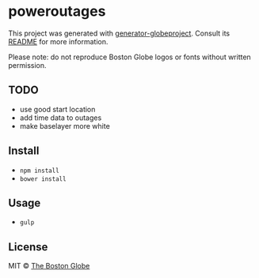 # poweroutages

This project was generated with [generator-globeproject](https://github.com/BostonGlobe/generator-globeproject). Consult its [README](https://github.com/BostonGlobe/generator-globeproject) for more information.

Please note: do not reproduce Boston Globe logos or fonts without written permission.

## TODO

- use good start location
- add time data to outages
- make baselayer more white

## Install

- `npm install`
- `bower install`

## Usage

- `gulp`

## License

MIT © [The Boston Globe](http://github.com/BostonGlobe)
